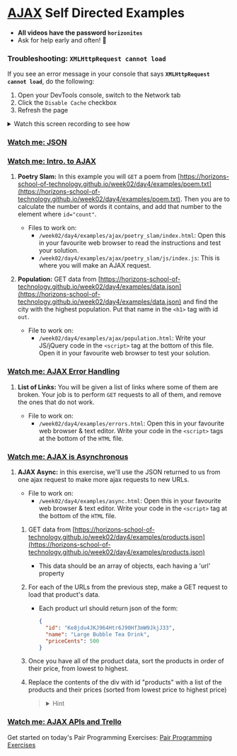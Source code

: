# [AJAX](https://developer.mozilla.org/en-US/docs/AJAX/Getting_Started) Self Directed Examples

- **All videos have the password `horizonites`**
- Ask for help early and often! 🙋

### Troubleshooting: **`XMLHttpRequest cannot load`**

If you see an error message in your console that says **`XMLHttpRequest cannot load`**, do the following:

1. Open your DevTools console, switch to the Network tab
1. Click the `Disable Cache` checkbox
1. Refresh the page

<details><summary>
Watch this screen recording to see how
</summary><p>

![How to disable cache animation](https://cl.ly/2K1u0n0i1l2p/Screen%20Recording%202017-06-08%20at%2009.45%20AM.gif)

</p></details>


### [Watch me: JSON](https://vimeo.com/209255707)

### [Watch me: Intro. to AJAX](https://vimeo.com/210894693)

1. __Poetry Slam:__ In this example you will `GET` a poem from
   [https://horizons-school-of-technology.github.io/week02/day4/examples/poem.txt](https://horizons-school-of-technology.github.io/week02/day4/examples/poem.txt).
   Then you are to calculate the number of words it contains, and add that
   number to the element where `id="count"`.

    - Files to work on:
        - `/week02/day4/examples/ajax/poetry_slam/index.html`: Open this in your favourite web browser to read the instructions and test your solution.
        - `/week02/day4/examples/ajax/poetry_slam/js/index.js`: This is where you will make an AJAX request.

1. __Population:__ GET data from
   [https://horizons-school-of-technology.github.io/week02/day4/examples/data.json](https://horizons-school-of-technology.github.io/week02/day4/examples/data.json)
   and find the city with the highest population. Put that name in the `<h1>`
   tag with id `out`.

    - File to work on:
        - `/week02/day4/examples/ajax/population.html`: Write your JS/jQuery code in the `<script>` tag at the bottom of this file. Open it in your favourite web browser to test your solution.

### [Watch me: AJAX Error Handling](https://vimeo.com/210897988)

1. __List of Links:__ You will be given a list of links where some of them are broken. Your job is to perform `GET` requests to all of them, and remove the ones that do not work.

    - File to work on:
        - `/week02/day4/examples/errors.html`: Open this in your favourite web browser & text editor. Write your code in the `<script>` tags at the bottom of the `HTML` file.

### [Watch me: AJAX is Asynchronous](https://vimeo.com/210971431)

1. __AJAX Async:__ in this exercise, we'll use the JSON returned to us from one ajax request to make more ajax requests to new URLs.

   - File to work on:
       - `/week02/day4/examples/async.html`: Open this in your favourite web browser & text editor. Write your code in the `<script>` tag at the bottom of the `HTML` file.

   1. GET data from
   [https://horizons-school-of-technology.github.io/week02/day4/examples/products.json](https://horizons-school-of-technology.github.io/week02/day4/examples/products.json)

      * This data should be an array of objects, each having a 'url' property

   1. For each of the URLs from the previous step, make a GET request to load
      that product's data.

      * Each product url should return json of the form:

        ```json
        {
          "id": "Ke8jdu4JKJ964Htr6J90Hf3mW9JkjJ33",
          "name": "Large Bubble Tea Drink",
          "priceCents": 500
        }
        ```

   1. Once you have all of the product data, sort the products in order of
      their price, from lowest to highest.

   1. Replace the contents of the div with id "products" with a list of the
      products and their prices (sorted from lowest price to highest price)

      <blockquote><details><summary>
      Hint
      </summary>

      You'll want to put them in a list, so you'll need a `ul` or `ol` element,
      and some `li` list items inside.

      </details></blockquote>

### [Watch me: AJAX APIs and Trello](https://vimeo.com/212287922)

Get started on today's Pair Programming Exercises: [Pair Programming Exercises]

[Pair Programming Exercises]: https://github.com/horizons-school-of-technology/week02/tree/master/day4#pair-programming-exercises

